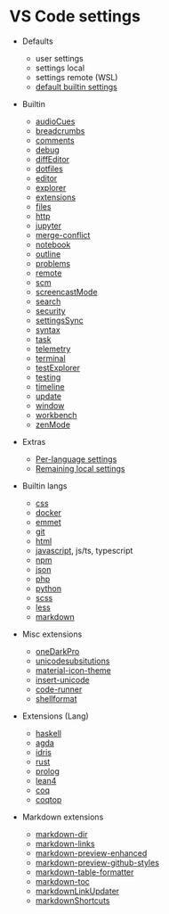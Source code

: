 # VS Code settings

* Defaults
  - user settings
  - settings local
  - settings remote (WSL)
  - [default builtin settings](defaults/_default-builtin.jsonc)

* Builtin
  - [audioCues](./audioCues.jsonc)
  - [breadcrumbs](./breadcrumbs.jsonc)
  - [comments](./comments.jsonc)
  - [debug](./debug.jsonc)
  - [diffEditor](./diffEditor.jsonc)
  - [dotfiles](./dotfiles.jsonc)
  - [editor](./editor.jsonc)
  - [explorer](./explorer.jsonc)
  - [extensions](./extensions.jsonc)
  - [files](./files.jsonc)
  - [http](./http.jsonc)
  - [jupyter](./jupyter.jsonc)
  - [merge-conflict](./merge-conflict.jsonc)
  - [notebook](./notebook.jsonc)
  - [outline](./outline.jsonc)
  - [problems](./problems.jsonc)
  - [remote](./remote.jsonc)
  - [scm](./scm.jsonc)
  - [screencastMode](./screencastMode.jsonc)
  - [search](./search.jsonc)
  - [security](./security.jsonc)
  - [settingsSync](./settingsSync.jsonc)
  - [syntax](./syntax.jsonc)
  - [task](./task.jsonc)
  - [telemetry](./telemetry.jsonc)
  - [terminal](./terminal.jsonc)
  - [testExplorer](./testExplorer.jsonc)
  - [testing](./testing.jsonc)
  - [timeline](./timeline.jsonc)
  - [update](./update.jsonc)
  - [window](./window.jsonc)
  - [workbench](./workbench.jsonc)
  - [zenMode](./zenMode.jsonc)

* Extras
  + [Per-language settings](./_settings-per-language.jsonc)
  + [Remaining local settings](./_settings-local-remaining.jsonc)

* Builtin langs
  - [css](./css.jsonc)
  - [docker](./docker.jsonc)
  - [emmet](./emmet.jsonc)
  - [git](./git.jsonc)
  - [html](./html.jsonc)
  - [javascript](./javascript.jsonc), js/ts, typescript
  - [npm](./npm.jsonc)
  - [json](./json.jsonc)
  - [php](./php.jsonc)
  - [python](./python.jsonc)
  - [scss](./scss.jsonc)
  - [less](./less.jsonc)
  - [markdown](./markdown.jsonc)

* Misc extensions
  - [oneDarkPro](./oneDarkPro.jsonc)
  - [unicodesubsitutions](./unicodesubsitutions.jsonc)
  - [material-icon-theme](./material-icon-theme.jsonc)
  - [insert-unicode](./insert-unicode.jsonc)
  - [code-runner](./code-runner.jsonc)
  - [shellformat](./shellformat.jsonc)

* Extensions (Lang)
  - [haskell](./haskell.jsonc)
  - [agda](./agda.jsonc)
  - [idris](./idris.jsonc)
  - [rust](./rust.jsonc)
  - [prolog](./prolog.jsonc)
  - [lean4](./lean4.jsonc)
  - [coq](./coq.jsonc)
  - [coqtop](./coqtop.jsonc)

* Markdown extensions
  - [markdown-dir](./markdown-dir.jsonc)
  - [markdown-links](./markdown-links.jsonc)
  - [markdown-preview-enhanced](./markdown-preview-enhanced.jsonc)
  - [markdown-preview-github-styles](./markdown-preview-github-styles.jsonc)
  - [markdown-table-formatter](./markdown-table-formatter.jsonc)
  - [markdown-toc](./markdown-toc.jsonc)
  - [markdownLinkUpdater](./markdownLinkUpdater.jsonc)
  - [markdownShortcuts](./markdownShortcuts.jsonc)
